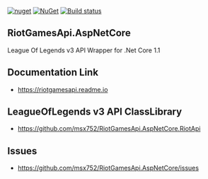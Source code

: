 [![nuget](https://img.shields.io/badge/Nuget-RiotGamesApi.AspNetCore-brightgreen.svg?style=flat-square&maxAge=259200)](https://www.nuget.org/packages/RiotGamesApi.AspNetCore)
[![NuGet](https://img.shields.io/nuget/v/RiotGamesApi.AspNetCore.svg?style=flat-square)](https://www.nuget.org/packages/RiotGamesApi.AspNetCore)
[![Build status](https://ci.appveyor.com/api/projects/status/nli0nlk8trqo57qg)](https://ci.appveyor.com/project/msx752/riotgamesapi-aspnetcore)

## RiotGamesApi.AspNetCore
League Of Legends v3 API Wrapper for .Net Core 1.1

## Documentation Link
- https://riotgamesapi.readme.io

## LeagueOfLegends v3 API ClassLibrary
- https://github.com/msx752/RiotGamesApi.AspNetCore.RiotApi

## Issues
- https://github.com/msx752/RiotGamesApi.AspNetCore/issues
